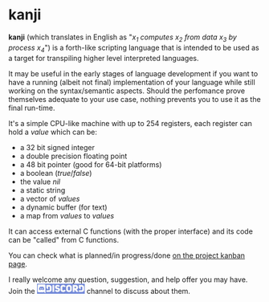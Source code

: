 # kanji

**kanji** (which translates in English as "*x<sub>1</sub> computes x<sub>2</sub> from data x<sub>3</sub> by process x<sub>4</sub>*")
is a forth-like scripting language that is intended to be 
used as a target for transpiling higher level interpreted languages.

It may be useful in the early stages of language development if you want
to have a running (albeit not final) implementation of your language while
still working on the syntax/semantic aspects.
Should the perfomance prove themselves adequate to your use case, 
nothing prevents you to use it as the final run-time.

  
It's a simple CPU-like machine with up to 254 registers, each register can hold a *value* which can be:

   - a 32 bit signed integer
   - a double precision floating point
   - a 48 bit pointer (good for 64-bit platforms)
   - a boolean (_true_/_false_)
   - the value _nil_
   - a static string
   - a vector of *values*
   - a dynamic buffer (for text)
   - a map from *values* to *values*

It can access external C functions (with the proper interface) and its code can be "called" from C functions.

You can check what is planned/in progress/done [on the project kanban page](https://github.com/users/rdentato/projects/1).

I really welcome any question, suggestion, and help offer you may have.
Join the <a href="https://discord.gg/vPgsxHcgXX"><img src="https://github.com/rdentato/skp/blob/master/docs/Discord_button.jpg?raw=true" title="Discord Channel"></a> channel to discuss about them.

